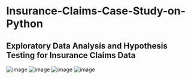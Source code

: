 # Insurance-Claims-Case-Study-on-Python
## Exploratory Data Analysis and Hypothesis Testing for Insurance Claims Data

![image](https://user-images.githubusercontent.com/82372019/135748876-ad78739b-b322-485c-a584-42b97a804e18.png)
![image](https://user-images.githubusercontent.com/82372019/135748890-7829a8e5-026d-4389-8ec4-f77e6a89ad8e.png)
![image](https://user-images.githubusercontent.com/82372019/135748908-fe75f6ca-3fc1-43ca-a197-e48acc0816d9.png)
![image](https://user-images.githubusercontent.com/82372019/135748921-4f4841e4-7f41-43de-ba61-9c0caf24d1c2.png)

